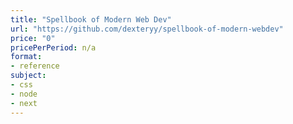 ```yaml
---
title: "Spellbook of Modern Web Dev"
url: "https://github.com/dexteryy/spellbook-of-modern-webdev"
price: "0"
pricePerPeriod: n/a
format: 
- reference
subject: 
- css
- node
- next
---
```

